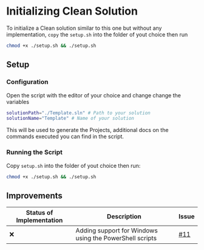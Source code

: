 # Initializing Clean Solution

To initialize a Clean solution similar to this one but without any implementation, `copy` the `setup.sh` into the folder of yout choice then run
```bash
chmod +x ./setup.sh && ./setup.sh
```

## Setup
### Configuration
Open the script with the editor of your choice and change change the variables
```bash
solutionPath="./Template.sln" # Path to your solution
solutionName="Template" # Name of your solution
```
This will be used to generate the Projects, additional docs on the commands executed you can find in the script.

### Running the Script
Copy `setup.sh` into the folder of yout choice then run:
```bash
chmod +x ./setup.sh && ./setup.sh
```

## Improvements

| Status of Implementation      | Description | Issue |
| ----------- | ----------- |----------
| ❌      | Adding support for Windows using the PowerShell scripts | [#11](https://github.com/WorldWideWest/dotnet-template/issues/11)

